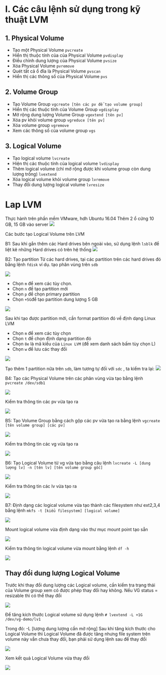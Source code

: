 # I. Các câu lệnh sử dụng trong kỹ thuật LVM
## 1. Physical Volume
- Tạo một Physical Volume
`pvcreate`
- Hiển thị thuộc tính của của Physical Volume
`pvdisplay`
- Điều chỉnh dung lượng của Physical Volume
`pvsize`
- Xóa Physical Volume
`pvremove`
- Quét tất cả ổ đĩa là Physical Volume
`pvscan`
- Hiển thị các thông số của Physical Volume
`pvs`
## 2. Volume Group
- Tạo Volume Group
`vgcreate [tên các pv để tạo volume group]`
- Hiển thị các thuộc tính của Volume Group
`vgdisplay`
- Mở rộng dung lượng Volume Group
`vgextend [tên pv]`
- Xóa pv khỏi volume group
`vgreduce [tên pv]`
- Xóa volume group
`vgremove`
- Xem các thông số của volume group
`vgs`
## 3. Logical Volume
- Tạo logical volume
`lvcreate`
- Hiện thị các thuộc tính của logical volume
`lvdisplay`
- Thêm logical volume (chỉ mở rộng được khi volume group còn dung lượng trống)
`lvextend`
- Xóa logical volume khỏi volume group
`lvremove`
- Thay đổi dung lượng logical volume
`lvresize`

# Lap LVM
Thực hành trên phần mềm VMware, hdh Ubuntu 16.04
Thêm 2 ổ cứng 10 GB, 15 GB vào server
<img src="https://i.imgur.com/idhd34t.png">

Các bước tạo Logical Volume trên LVM

B1: Sau khi gắn thêm các Hard drives bên ngoài vào, sử dụng lệnh `lsblk` để liệt kê những Hard drives có trên hệ thống
<img src="https://i.imgur.com/pf6g3WR.png">

B2: Tạo partition
Từ các hard drives, tại các partition trên các hard drives đó bằng lệnh `fdisk`
ví dụ. tạo phân vùng trên `sdb`

<img src="https://i.imgur.com/Qn3Wv5G.png">

- Chọn `m` để xem các tùy chọn.
- Chọn `n` để tạo partition mới
- Chọn `p` để chọn primary partition
- Chọn `+5G`để tạo partition dung lượng 5 GB

<img src="https://i.imgur.com/w5GY1fQ.png">

Sau khi tạo được partition mới, cần format partition đó về định dạng Linux LVM
- Chọn `m` để xem các tùy chọn
- Chọn `t` để chọn định dạng partition đó
- Chọn `8e` là mã kiểu của `Linux LVM` (để xem danh sách bấm tùy chọn L)
- Chọn `w` để lưu các thay đổi

<img src="https://i.imgur.com/N2za6So.png">



Tạo thêm 1 partition nữa trên `sdb`, làm tương tự đối với `sdc` , ta kiểm tra lại:
<img src="https://i.imgur.com/vJoZ5aT.png">

B4: Tạo các Physical Volume trên các phân vùng vừa tạo bằng lệnh `pvcreate /dev/sdb1`

<img src="https://i.imgur.com/SQMfsJx.png">

Kiểm tra thông tin các pv vừa tạo ra

<img src="https://i.imgur.com/oPJfvno.png">

B5: Tạo Volume Group bằng cách gộp các pv vừa tạo ra bằng lệnh `vgcreate [tên volume group] [các pv]`

<img src="https://i.imgur.com/GZFYztu.png">

Kiểm tra thông tin các vg vừa tạo ra

<img src="https://i.imgur.com/G7S9AmB.png">

B6: Tạo Logical Volume từ vg vừa tạo bằng câu lệnh `lvcreate -L [dung lượng lv] -n [tên lv] [tên volume group gốc]`

<img src="https://i.imgur.com/FesTnvt.png">

Kiểm tra thông tin các lv vừa tạo ra

<img src="https://i.imgur.com/29w6iBv.png">

B7: Định dạng các logical volume vừa tạo thành các filesystem như ext2,3,4 bẳng lệnh `mkfs -t [kiểu filesystem] [logical volume]`

<img src="https://i.imgur.com/ei1xByb.png">

Mount logical volume vừa định dạng vào thư mục mount point tạo sẵn

<img src="https://i.imgur.com/FBAazZy.png">

Kiểm tra thông tin logical volume vừa mount bằng lệnh `df -h`

<img src="https://i.imgur.com/k9CJRpS.png">

## Thay đổi dung lượng Logical Volume
Trước khi thay đổi dung lượng các Logical volume, cần kiểm tra trạng thái của Volume group xem có được phép thay đổi hay không.
Nếu VG status = resizable thì có thể thay đổi

<img src="https://i.imgur.com/9XUoFPV.png">

Để tăng kích thước Logical volume sử dụng lệnh 
`# lvextend -L +1G /dev/vg-demo/lv1`

Trong đó: 
-L [lượng dung lượng cần mở rộng]
Sau khi tăng kích thước cho Logical Volume thì Logical Volume đã được tăng nhưng file system trên volume này vẫn chưa thay đổi, bạn phải sử dụng lệnh sau để thay đổi

<img src="https://i.imgur.com/9pK3Z3A.png">

Xem kết quả Logical Volume vừa thay đổi

<img src="https://i.imgur.com/jhKqlOj.png">
